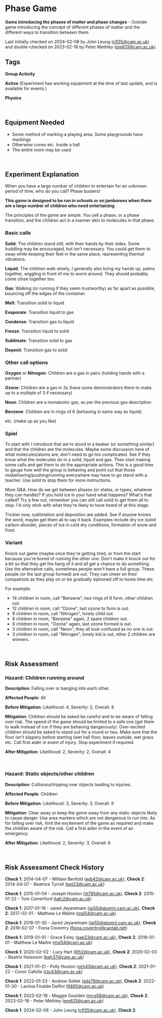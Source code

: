 # Phase Game

**Game introducing the phases of matter and phase changes** - Outside game introducing the concept of different phases of matter and the different ways to transition between them.

Last initially checked on 2024-02-08 by John Leung (cfl35@cam.ac.uk) and double-checked on 2023-02-18 by Peter Methley (pm631@cam.ac.uk).

## Tags
<!--- Start Tags (DO NOT REMOVE THIS COMMENT) --->

**Group Activity**

**Active** (Experiment has working equipment at the time of last update, and is available for events.)

**Physics**
<!--- End Tags (DO NOT REMOVE THIS COMMENT) --->

<br/>

## Equipment Needed 
- Some method of marking a playing area. Some playgrounds have markings
- Otherwise cones etc. Inside a hall
- The entire room may be used

<br/>

## Experiment Explanation 

When you have a large number of children to entertain for an unknown period of time, who do you call? Phase busters!

**This game is designed to be run in schools or on jamborees when there are a large number of children who need entertaining**

The principles of the game are simple. You yell a phase, or a phase transition, and the children act in a manner akin to molecules in that phase.

### Basic calls
**Solid**: The children stand still, with their hands by their sides. Some huddling may be encouraged, but isn't necessary. You could get them to sway while keeping their feet in the same place, representing thermal vibrations.

**Liquid**: The children walk slowly, I generally also bring my hands up, palms together, wiggling in front of me to worm around. They should probably come close together too.

**Gas**: Walking (or running if they seem trustworthy) as far apart as possible, bouncing off the edges of the container.

**Melt**: Transition solid to liquid

**Evaporate**: Transition liquid to gas

**Condense**: Transition gas to liquid

**Freeze**: Transition liquid to solid

**Sublimate**: Transition solid to gas

**Deposit**: Transition gas to solid

### Other call options
**Oxygen** or **Nitrogen**: Children are a gas in pairs (holding hands with a partner)

**Ozone**: Children are a gas in 3s (have some demonstrators there to make up to a multiple of 3 if necessary)

**Neon**: Children are a monatomic gas, as per the previous gas description

**Benzene**: Children are in rings of 6 (behaving in same way as liquid)

etc. (make up as you like)

### Spiel
To start with I introduce that we're stood in a beaker (or something similar) and that the children are the molecules. Maybe some discussion here of what molecules/atoms are; don't need to go too complicated. See if they know what the molecules do in a solid, liquid and gas. Then start making some calls and get them to do the appropriate actions. This is a good time to gauge how well the group is behaving and point out that those misbehaving/pushing/running everywhere may have to go stand with a teacher. Use solid to stop them for more instructions.

More Q&A. How do we get between phases (or states, or types, whatever they can handle)? If you hold ice in your hand what happens? What's that called? Try a few out, remember you can still call solid to get them all to stop. I'd only stick with what they're likely to have heard of at this stage.

Trickier now, sublimation and deposition are added. See if anyone knows the word, maybe get them all to say it back. Examples include dry ice (solid carbon dioxide), pieces of ice in cold dry conditions, formation of snow and frost.

### Variant
Knock out game (maybe once they're getting tired, or from the start because you're bored of running the other one. Don't make it knock out for a bit so that they get the hang of it and all get a chance to do something. Use the alternative calls, sometimes people won't have a full group. These people (or the last group formed) are out. They can cheer on their compatriots as they play on or be gradually siphoned off to home time etc.

For example:
- 14 children in room, call "Benzene", two rings of 6 form, other children out.
- 12 children in room, call "Ozone", last ozone to form is out.
- 9 children in room, call "Nitrogen", lonely child out.
- 8 children in room, "Benzene" again, 2 spare children out.
- 6 children in room, "Ozone" again, last ozone formed is out.
- 3 children in room, call "Neon", they all look confused as no one is out.
- 3 children in room, call "Nitrogen", lonely kid is out, other 2 children are winners.

<br/>

## Risk Assessment

### **Hazard**: Children running around

**Description**: Falling over or banging into each other.

**Affected People**: All

**Before Mitigation**: Likelihood: 4, Severity: 2, Overall: 8

**Mitigation**: Children should be asked be careful and to be aware of falling over risk. The speed of the game should be limited to a safe one (get them to walk instead of run if they are behaving dangerously). Over-excited children should be asked to stand out for a round or two. Make sure that the floor isn't slippery before starting (wet hall floor, leaves outside, wet grass etc. Call first aider in event of injury. Stop experiment if required.

**After Mitigation**: Likelihood: 2, Severity: 2, Overall: 4

<br/>

### **Hazard**: Static objects/other children

**Description**: Collisions/tripping over objects leading to injuries.

**Affected People**: Children

**Before Mitigation**: Likelihood: 3, Severity: 3, Overall: 9

**Mitigation**: Clear away or keep the game away from any static objects likely to cause danger. Use area markers which are not dangerous to run into. As for falling over risk, limit the excitement of the game as required and make the children aware of the risk. Call a first aider in the event of an emergency.

**After Mitigation**: Likelihood: 2, Severity: 3, Overall: 6

<br/>

## Risk Assessment Check History 

**Check 1**: 2014-04-07 - William Benfold (wjb42@cam.ac.uk), **Check 2**: 2014-04-07 - Beatrice Tyrrell (bet23@cam.ac.uk)

**Check 1**: 2015-01-04 - Joseph Hooton (jh795@cam.ac.uk), **Check 2**: 2015-01-22 - Tom Comerford (tafc2@cam.ac.uk)

**Check 1**: 2017-01-18 - Jared Jeyaretnam (jaj55@alumni.cam.ac.uk), **Check 2**: 2017-02-01 - Matthew Le Maitre (msl54@cam.ac.uk)

**Check 1**: 2018-01-30 - Jared Jeyaretnam (jaj55@alumni.cam.ac.uk), **Check 2**: 2018-02-07 - Fiona Coventry (fiona.coventry@cantab.net)

**Check 1**: 2019-01-01 - Grace Exley (gae23@cam.ac.uk), **Check 2**: 2019-01-01 - Matthew Le Maitre (msl54@cam.ac.uk)

**Check 1**: 2020-02-02 - Lucy Hart (ljfh2@cam.ac.uk), **Check 2**: 2020-02-03 - Beatrix Huissoon (beh37@cam.ac.uk)

**Check 1**: 2021-01-21 - Polly Hooton (prh43@cam.ac.uk), **Check 2**: 2021-01-22 - Conor Cafolla (ctc43@cam.ac.uk)

**Check 1**: 2022-01-23 - Andrew Sellek (ads79@cam.ac.uk), **Check 2**: 2022-01-30 - Lavinia Finalde Delfini (lf465@cam.ac.uk)

**Check 1**: 2023-02-18 - Maggie Goulden (mcg58@cam.ac.uk), **Check 2**: 2023-02-18 - Peter Methley (pm631@cam.ac.uk)

**Check 1**: 2024-02-08 - John Leung (cfl35@cam.ac.uk), **Check 2**:
